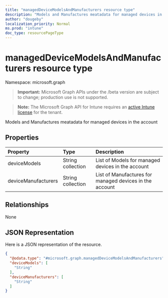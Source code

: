 ```yaml
---
title: "managedDeviceModelsAndManufacturers resource type"
description: "Models and Manufactures meatadata for managed devices in the account"
author: "dougeby"
localization_priority: Normal
ms.prod: "intune"
doc_type: resourcePageType
---
```


# managedDeviceModelsAndManufacturers resource type

Namespace: microsoft.graph

> **Important:** Microsoft Graph APIs under the /beta version are subject to change; production use is not supported.

> **Note:** The Microsoft Graph API for Intune requires an [active Intune license](https://go.microsoft.com/fwlink/?linkid=839381) for the tenant.

Models and Manufactures meatadata for managed devices in the account

## Properties
|Property|Type|Description|
|:---|:---|:---|
|deviceModels|String collection|List of Models for managed devices in the account|
|deviceManufacturers|String collection|List of Manufactures for managed devices in the account|

## Relationships
None

## JSON Representation
Here is a JSON representation of the resource.
<!-- {
  "blockType": "resource",
  "@odata.type": "microsoft.graph.managedDeviceModelsAndManufacturers"
}
-->
``` json
{
  "@odata.type": "#microsoft.graph.managedDeviceModelsAndManufacturers",
  "deviceModels": [
    "String"
  ],
  "deviceManufacturers": [
    "String"
  ]
}
```






